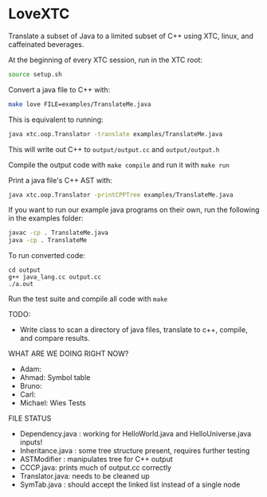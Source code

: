 LoveXTC
==============
Translate a subset of Java to a limited subset of C++ using XTC, linux, and caffeinated beverages.

At the beginning of every XTC session, run in the XTC root:
```sh
source setup.sh
```

Convert a java file to C++ with:
```sh
make love FILE=examples/TranslateMe.java
```
This is equivalent to running:
```sh
java xtc.oop.Translator -translate examples/TranslateMe.java
```
This will write out C++ to  ```output/output.cc``` and ```output/output.h```

Compile the output code with ```make compile``` and run it with ```make run```

Print a java file's C++ AST with:
```sh
java xtc.oop.Translator -printCPPTree examples/TranslateMe.java
```

If you want to run our example java programs on their own, run the following in the examples folder:
```sh
javac -cp . TranslateMe.java
java -cp . TranslateMe
```

To run converted code:
```
cd output
g++ java_lang.cc output.cc
./a.out
```

Run the test suite and compile all code with ```make```

TODO:

* Write class to scan a directory of java files, translate to c++, compile, and compare results.

WHAT ARE WE DOING RIGHT NOW?
* Adam:
* Ahmad: Symbol table
* Bruno:
* Carl:
* Michael: Wies Tests

FILE STATUS
* Dependency.java : working for HelloWorld.java and HelloUniverse.java inputs!
* Inheritance.java : some tree structure present, requires further testing
* ASTModifier : manipulates tree for C++ output
* CCCP.java: prints much of output.cc correctly
* Translator.java: needs to be cleaned up
* SymTab.java : should accept the linked list instead of a single node 
